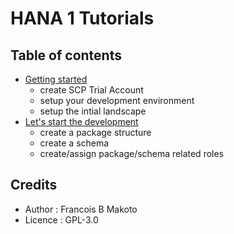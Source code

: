 # HANA 1 Tutorials

## Table of contents

- [Getting started](TUTO_01.md)
    - create SCP Trial Account
    - setup your development environment
    - setup the intial landscape
- [Let's start the development](TUTO_02.md)
    - create a package structure
    - create a schema
    - create/assign package/schema related roles

## Credits

- Author : Francois B Makoto
- Licence : GPL-3.0
